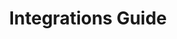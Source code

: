 ---
title: "Integrations Guide"
linkTitle: "Integrations Guide"
weight: 105
description: >-
  The Integrations Guide provides an overview of integrations with various services and infrastructure.
---